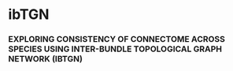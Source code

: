 # ibTGN
### EXPLORING CONSISTENCY OF CONNECTOME ACROSS SPECIES USING INTER-BUNDLE TOPOLOGICAL GRAPH NETWORK (IBTGN)


